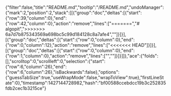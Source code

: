 {"filter":false,"title":"README.md","tooltip":"/README.md","undoManager":{"mark":2,"position":2,"stack":[[{"group":"doc","deltas":[{"start":{"row":39,"column":0},"end":{"row":42,"column":0},"action":"remove","lines":["=======","# algopit",">>>>>>> 6a7d7b875343569a698bc5c99d184128c8a7afe4",""]}]}],[{"group":"doc","deltas":[{"start":{"row":0,"column":0},"end":{"row":0,"column":12},"action":"remove","lines":["<<<<<<< HEAD"]}]}],[{"group":"doc","deltas":[{"start":{"row":0,"column":0},"end":{"row":1,"column":0},"action":"remove","lines":["",""]}]}]]},"ace":{"folds":[],"scrolltop":0,"scrollleft":0,"selection":{"start":{"row":6,"column":26},"end":{"row":6,"column":26},"isBackwards":false},"options":{"guessTabSize":true,"useWrapMode":false,"wrapToView":true},"firstLineState":0},"timestamp":1427144728982,"hash":"bf00588ccebdcc19b3c252835fdb2cec1b3215ce"}